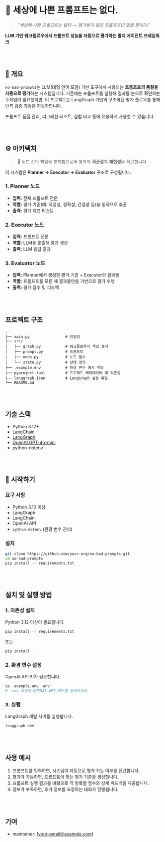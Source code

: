 # 🧠 세상에 나쁜 프롬프트는 없다.

> _"세상에 나쁜 프롬프트는 없다 — 평가받지 않은 프롬프트만 있을 뿐이다."_

**LLM 기반 워크플로우에서 프롬프트 성능을 자동으로 평가하는 멀티 에이전트 프레임워크**  

<br/>
<br/>

## 📌 개요

`no-bad-prompts`는 LLM(대형 언어 모델) 기반 도구에서 사용되는 **프롬프트의 품질을 자동으로 평가**하는 시스템입니다. 기존에는 프롬프트를 실행해 결과를 눈으로 확인하는 수작업이 필요했지만, 이 프로젝트는 LangGraph 기반의 구조화된 평가 플로우를 통해 반복 검증 과정을 자동화합니다.

프롬프트 품질 관리, 리그레션 테스트, 실험 비교 등에 유용하게 사용할 수 있습니다.

<br/>
<br/>

## ⚙️ 아키텍처

> 🧩 노드 간의 책임을 분리함으로써 평가의 **객관성**과 **재현성**을 확보합니다.

이 시스템은 **Planner → Executor → Evaluator** 구조로 구성됩니다.

### 1. Planner 노드
- **입력:** 전체 프롬프트 전문
- **역할:** 평가 기준(예: 적절성, 정확성, 간결성 등)을 동적으로 추출
- **출력:** 평가 지표 리스트

### 2. Executor 노드
- **입력:** 프롬프트 전문
- **역할:** LLM을 호출해 결과 생성
- **출력:** LLM 응답 결과

### 3. Evaluator 노드
- **입력:** Planner에서 생성한 평가 기준 + Executor의 결과물
- **역할:** 프롬프트를 모른 채 결과물만을 기반으로 평가 수행
- **출력:** 평가 점수 및 피드백

<br/>
<br/>

## 프로젝트 구조

```
.
├── main.py                # 진입점
├── src/
│   ├── graph.py           # 워크플로우의 핵심 로직
│   ├── prompt.py          # 프롬프트
│   ├── node.py            # 노드 함수
│   └── state.py           # 상태 정의
├── .example.env           # 환경 변수 예시 파일
├── pyproject.toml         # 프로젝트 메타데이터 및 의존성
├── langgraph.json         # LangGraph 설정 파일
└── README.md
```

<br/>
<br/>

## 기술 스택

- Python 3.12+
- [LangChain](https://python.langchain.com/)
- [LangGraph](https://github.com/langchain-ai/langgraph)
- [OpenAI GPT-4o-mini](https://platform.openai.com/docs/models/gpt-4o)
- python-dotenv

<br/>
<br/>

## 🚀 시작하기

### 요구 사항

- Python 3.10 이상
- LangGraph
- LangChain
- OpenAI API
- `python-dotenv` (환경 변수 관리)

### 설치

```bash
git clone https://github.com/your-org/no-bad-prompts.git
cd no-bad-prompts
pip install -r requirements.txt
```

<br/>
<br/>


## 설치 및 실행 방법

### 1. 의존성 설치

Python 3.12 이상이 필요합니다.

```bash
pip install -r requirements.txt
```
또는
```bash
pip install .
```

### 2. 환경 변수 설정

OpenAI API 키가 필요합니다.

```bash
cp .example.env .env
# .env 파일에 OPENAI_API_KEY를 입력하세요.
```

### 3. 실행

LangGraph 개발 서버를 실행합니다.

```bash
langgraph dev
```

<br/>
<br/>

## 사용 예시

1. 프롬프트를 입력하면, 시스템이 자동으로 평가 가능 여부를 진단합니다.
2. 평가가 가능하면, 프롬프트에 맞는 평가 기준을 생성합니다.
3. 프롬프트 실행 결과를 바탕으로 각 항목별 점수와 상세 피드백을 제공합니다.
4. 정보가 부족하면, 추가 정보를 요청하는 대화가 진행됩니다.

<br/>
<br/>

## 기여

- maintainer: [your-email@example.com]
